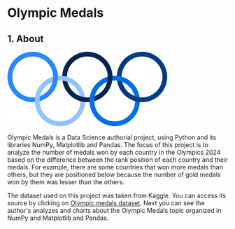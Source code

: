 <head>
  <style>
    img {
      margin: 0 auto;  
    }
    
    p {
      align: justify;
      text-indent: 1.5rem;
      text-wrap: wrap;
    }
  </style>
</head>

<h1>Olympic Medals</h1> 

<h2>1. About</h2> 

<img src="assets/olympics.png" alt="Olympics logo"/>

<p>Olympic Medals is a Data Science authorial project, using Python and its libraries NumPy, Matplotlib and Pandas. The focus of this project is to analyze the number of medals won by each country in the Olympics 2024 based on the difference between the rank position of each country and their medals. For example, there are some countries that won more medals than others, but they are positioned below because the number of gold medals won by them was lesser than the others.</p>
  
<p>The dataset used on this project was taken from Kaggle. You can access its source by clicking on <a href="https://www.kaggle.com/datasets/berkayalan/paris-2024-olympics-medals/data" target="_blank" rel="noopener noreferrer">Olympic medals dataset</a>. Next you can see the author's analyzes and charts about the Olympic Medals topic organized in NumPy and Matplotlib and Pandas.</p>
